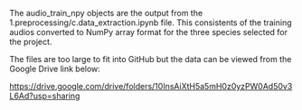 The audio_train_npy objects are the output from the 1.preprocessing/c.data_extraction.ipynb file. This consistents of the training audios converted to NumPy array format for the three species selected for the project.

The files are too large to fit into GitHub but the data can be viewed from the Google Drive link below:

https://drive.google.com/drive/folders/10InsAiXtH5a5mH0z0yzPW0Ad50v3L6Ad?usp=sharing